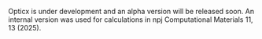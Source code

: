 Opticx is under development and an alpha version will be released soon. An internal version was used for calculations in npj Computational Materials 11, 13 (2025). 
